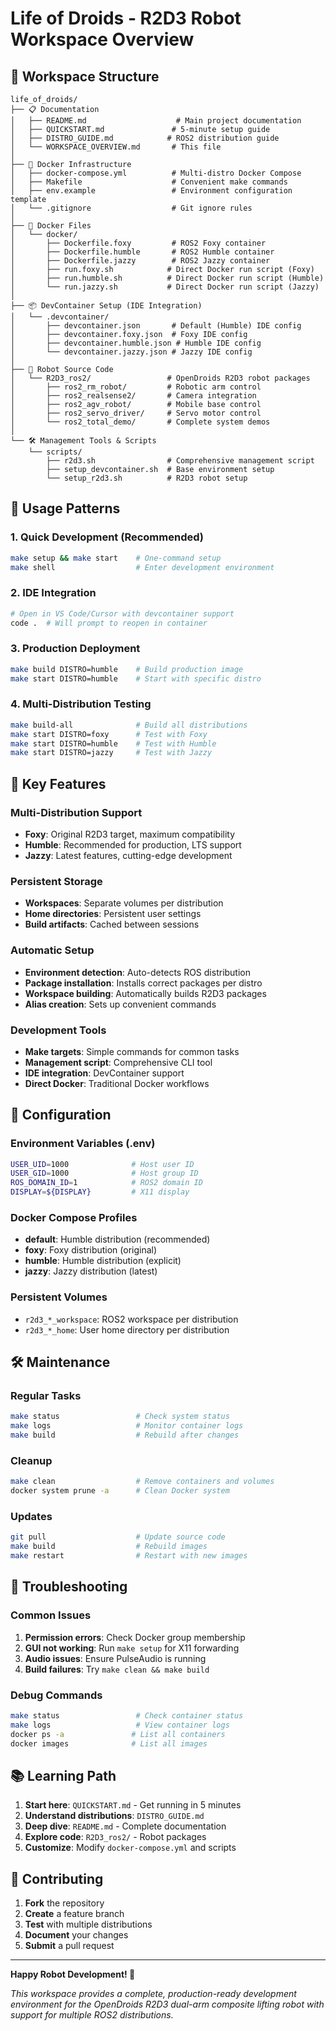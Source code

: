 # Life of Droids - R2D3 Robot Workspace Overview

## 📁 Workspace Structure

```
life_of_droids/
├── 📋 Documentation
│   ├── README.md                    # Main project documentation
│   ├── QUICKSTART.md               # 5-minute setup guide
│   ├── DISTRO_GUIDE.md            # ROS2 distribution guide
│   └── WORKSPACE_OVERVIEW.md       # This file
│
├── 🐳 Docker Infrastructure
│   ├── docker-compose.yml          # Multi-distro Docker Compose
│   ├── Makefile                    # Convenient make commands
│   ├── env.example                 # Environment configuration template
│   └── .gitignore                  # Git ignore rules
│
├── 🐳 Docker Files
│   └── docker/
│       ├── Dockerfile.foxy         # ROS2 Foxy container
│       ├── Dockerfile.humble       # ROS2 Humble container
│       ├── Dockerfile.jazzy        # ROS2 Jazzy container
│       ├── run.foxy.sh            # Direct Docker run script (Foxy)
│       ├── run.humble.sh          # Direct Docker run script (Humble)
│       └── run.jazzy.sh           # Direct Docker run script (Jazzy)
│
├── 📦 DevContainer Setup (IDE Integration)
│   └── .devcontainer/
│       ├── devcontainer.json       # Default (Humble) IDE config
│       ├── devcontainer.foxy.json  # Foxy IDE config
│       ├── devcontainer.humble.json # Humble IDE config
│       └── devcontainer.jazzy.json # Jazzy IDE config
│
├── 🤖 Robot Source Code
│   └── R2D3_ros2/                 # OpenDroids R2D3 robot packages
│       ├── ros2_rm_robot/         # Robotic arm control
│       ├── ros2_realsense2/       # Camera integration
│       ├── ros2_agv_robot/        # Mobile base control
│       ├── ros2_servo_driver/     # Servo motor control
│       └── ros2_total_demo/       # Complete system demos
│
└── 🛠️ Management Tools & Scripts
    └── scripts/
        ├── r2d3.sh                # Comprehensive management script
        ├── setup_devcontainer.sh  # Base environment setup
        └── setup_r2d3.sh          # R2D3 robot setup
```

## 🚀 Usage Patterns

### 1. Quick Development (Recommended)
```bash
make setup && make start    # One-command setup
make shell                  # Enter development environment
```

### 2. IDE Integration
```bash
# Open in VS Code/Cursor with devcontainer support
code .  # Will prompt to reopen in container
```

### 3. Production Deployment
```bash
make build DISTRO=humble    # Build production image
make start DISTRO=humble    # Start with specific distro
```

### 4. Multi-Distribution Testing
```bash
make build-all              # Build all distributions
make start DISTRO=foxy      # Test with Foxy
make start DISTRO=humble    # Test with Humble
make start DISTRO=jazzy     # Test with Jazzy
```

## 🎯 Key Features

### Multi-Distribution Support
- **Foxy**: Original R2D3 target, maximum compatibility
- **Humble**: Recommended for production, LTS support
- **Jazzy**: Latest features, cutting-edge development

### Persistent Storage
- **Workspaces**: Separate volumes per distribution
- **Home directories**: Persistent user settings
- **Build artifacts**: Cached between sessions

### Automatic Setup
- **Environment detection**: Auto-detects ROS distribution
- **Package installation**: Installs correct packages per distro
- **Workspace building**: Automatically builds R2D3 packages
- **Alias creation**: Sets up convenient commands

### Development Tools
- **Make targets**: Simple commands for common tasks
- **Management script**: Comprehensive CLI tool
- **IDE integration**: DevContainer support
- **Direct Docker**: Traditional Docker workflows

## 🔧 Configuration

### Environment Variables (.env)
```bash
USER_UID=1000              # Host user ID
USER_GID=1000              # Host group ID
ROS_DOMAIN_ID=1            # ROS2 domain ID
DISPLAY=${DISPLAY}         # X11 display
```

### Docker Compose Profiles
- **default**: Humble distribution (recommended)
- **foxy**: Foxy distribution (original)
- **humble**: Humble distribution (explicit)
- **jazzy**: Jazzy distribution (latest)

### Persistent Volumes
- `r2d3_*_workspace`: ROS2 workspace per distribution
- `r2d3_*_home`: User home directory per distribution

## 🛠️ Maintenance

### Regular Tasks
```bash
make status                 # Check system status
make logs                   # Monitor container logs
make build                  # Rebuild after changes
```

### Cleanup
```bash
make clean                  # Remove containers and volumes
docker system prune -a      # Clean Docker system
```

### Updates
```bash
git pull                    # Update source code
make build                  # Rebuild images
make restart                # Restart with new images
```

## 🐛 Troubleshooting

### Common Issues
1. **Permission errors**: Check Docker group membership
2. **GUI not working**: Run `make setup` for X11 forwarding
3. **Audio issues**: Ensure PulseAudio is running
4. **Build failures**: Try `make clean && make build`

### Debug Commands
```bash
make status                 # Check container status
make logs                   # View container logs
docker ps -a               # List all containers
docker images              # List all images
```

## 📚 Learning Path

1. **Start here**: `QUICKSTART.md` - Get running in 5 minutes
2. **Understand distributions**: `DISTRO_GUIDE.md`
3. **Deep dive**: `README.md` - Complete documentation
4. **Explore code**: `R2D3_ros2/` - Robot packages
5. **Customize**: Modify `docker-compose.yml` and scripts

## 🤝 Contributing

1. **Fork** the repository
2. **Create** a feature branch
3. **Test** with multiple distributions
4. **Document** your changes
5. **Submit** a pull request

---

**Happy Robot Development! 🤖**

*This workspace provides a complete, production-ready development environment for the OpenDroids R2D3 dual-arm composite lifting robot with support for multiple ROS2 distributions.*
